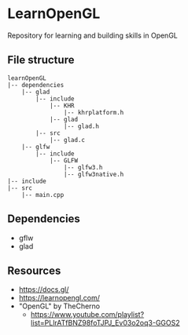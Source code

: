# LearnOpenGL

Repository for learning and building skills in OpenGL


## File structure

```
learnOpenGL
|-- dependencies
    |-- glad
        |-- include
            |-- KHR
                |-- khrplatform.h
            |-- glad
                |-- glad.h
        |-- src
            |-- glad.c
    |-- glfw
        |-- include
            |-- GLFW
                |-- glfw3.h
                |-- glfw3native.h
|-- include
|-- src
    |-- main.cpp
```

## Dependencies
* gflw
* glad

## Resources
* https://docs.gl/
* https://learnopengl.com/
* "OpenGL" by TheCherno
    * https://www.youtube.com/playlist?list=PLlrATfBNZ98foTJPJ_Ev03o2oq3-GGOS2
